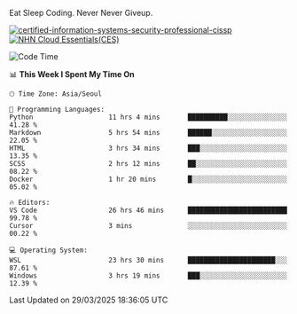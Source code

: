 Eat Sleep Coding.
Never Never Giveup.

[![certified-information-systems-security-professional-cissp](https://github.com/user-attachments/assets/d259884f-7f9a-4d80-a663-6968ead7464a)](https://www.credly.com/badges/f394a010-85a0-450b-9136-8043af01d71c/public_url)
[![NHN Cloud Essentials(CES)](https://github.com/user-attachments/assets/f405dcae-c923-424d-927f-e993bac10fa9)](https://www.nhncloud.com/kr/edu/certification/search)


<!--START_SECTION:waka-->
![Code Time](http://img.shields.io/badge/Code%20Time-4%2C026%20hrs%2056%20mins-blue)

📊 **This Week I Spent My Time On** 

```text
🕑︎ Time Zone: Asia/Seoul

💬 Programming Languages: 
Python                   11 hrs 4 mins       ██████████░░░░░░░░░░░░░░░   41.28 % 
Markdown                 5 hrs 54 mins       ██████░░░░░░░░░░░░░░░░░░░   22.05 % 
HTML                     3 hrs 34 mins       ███░░░░░░░░░░░░░░░░░░░░░░   13.35 % 
SCSS                     2 hrs 12 mins       ██░░░░░░░░░░░░░░░░░░░░░░░   08.22 % 
Docker                   1 hr 20 mins        █░░░░░░░░░░░░░░░░░░░░░░░░   05.02 % 

🔥 Editors: 
VS Code                  26 hrs 46 mins      █████████████████████████   99.78 % 
Cursor                   3 mins              ░░░░░░░░░░░░░░░░░░░░░░░░░   00.22 % 

💻 Operating System: 
WSL                      23 hrs 30 mins      ██████████████████████░░░   87.61 % 
Windows                  3 hrs 19 mins       ███░░░░░░░░░░░░░░░░░░░░░░   12.39 % 
```


 Last Updated on 29/03/2025 18:36:05 UTC
<!--END_SECTION:waka-->
